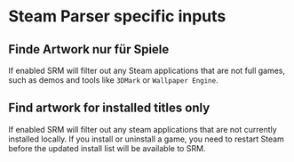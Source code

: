# Steam Parser specific inputs

## Finde Artwork nur für Spiele

If enabled SRM will filter out any Steam applications that are not full games, such as demos and tools like `3DMark` or `Wallpaper Engine`.

## Find artwork for installed titles only

If enabled SRM will filter out any steam applications that are not currently installed locally. If you install or uninstall a game, you need to restart Steam before the updated install list will be available to SRM.

